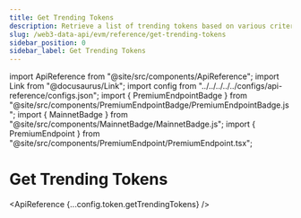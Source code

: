 ```yaml
---
title: Get Trending Tokens
description: Retrieve a list of trending tokens based on various criteria.
slug: /web3-data-api/evm/reference/get-trending-tokens
sidebar_position: 0
sidebar_label: Get Trending Tokens
---
```


import ApiReference from "@site/src/components/ApiReference";
import Link from "@docusaurus/Link";
import config from "../../../../../configs/api-reference/configs.json";
import { PremiumEndpointBadge } from "@site/src/components/PremiumEndpointBadge/PremiumEndpointBadge.js";
import { MainnetBadge } from "@site/src/components/MainnetBadge/MainnetBadge.js";
import { PremiumEndpoint } from "@site/src/components/PremiumEndpoint/PremiumEndpoint.tsx";

# Get Trending Tokens <MainnetBadge /> <PremiumEndpointBadge />

<PremiumEndpoint />

<ApiReference {...config.token.getTrendingTokens} />

